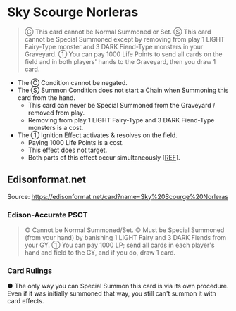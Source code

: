 # Sky Scourge Norleras

> Ⓒ This card cannot be Normal Summoned or Set. Ⓢ This card cannot be Special Summoned except by removing from play 1 LIGHT Fairy-Type monster and 3 DARK Fiend-Type monsters in your Graveyard. ① You can pay 1000 Life Points to send all cards on the field and in both players' hands to the Graveyard, then you draw 1 card.

*   The Ⓒ Condition cannot be negated.
*   The Ⓢ Summon Condition does not start a Chain when Summoning this card from the hand.
    *   This card can never be Special Summoned from the Graveyard / removed from play.
    *   Removing from play 1 LIGHT Fairy-Type and 3 DARK Fiend-Type monsters is a cost.
*   The ① Ignition Effect activates & resolves on the field.
    *   Paying 1000 Life Points is a cost.
    *   This effect does not target.
    *   Both parts of this effect occur simultaneously \[[REF](https://yugioh.fandom.com/wiki/Forum:Peten_vs._Norleras)\].

## Edisonformat.net

Source: https://edisonformat.net/card?name=Sky%20Scourge%20Norleras

### Edison-Accurate PSCT

> © Cannot be Normal Summoned/Set.
> © Must be Special Summoned (from your hand) by banishing 1 LIGHT Fairy and 3 DARK Fiends from your GY.
> ① You can pay 1000 LP; send all cards in each player's hand and field to the GY, and if you do, draw 1 card.

### Card Rulings

● The only way you can Special Summon this card is via its own procedure.
Even if it was initially summoned that way, you still can't summon it with card effects.
            